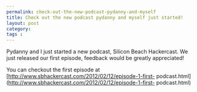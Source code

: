 ```yaml
---
permalink: check-out-the-new-podcast-pydanny-and-myself
title: Check out the new podcast pydanny and myself just started!
layout: post
category: 
tags : 
---
```


Pydanny and I just started a new podcast, Silicon Beach Hackercast. We just
released our first episode, feedback would be greatly appreciated!

You can checkout the first episode
at [http://www.sbhackercast.com/2012/02/12/episode-1-first-
podcast.html](http://www.sbhackercast.com/2012/02/12/episode-1-first-
podcast.html)

